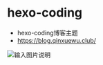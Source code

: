 # hexo-coding

- hexo-coding博客主题
- https://blog.qinxuewu.club/

![输入图片说明](https://images.gitee.com/uploads/images/2019/0219/132042_dd476949_1478371.png)